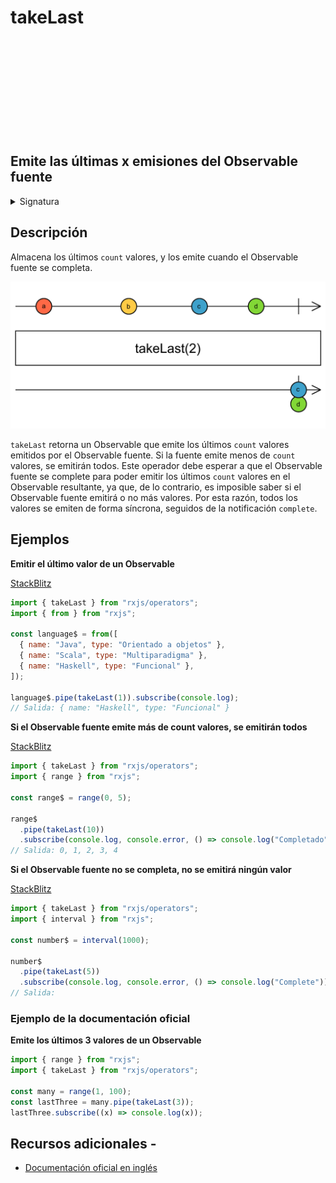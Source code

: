 <div class="page-heading">

# takeLast

<a target="_blank" href="https://github.com/ReactiveX/rxjs/blob/master/src/internal/operators/takeLast.ts">
<svg>
  <use xlink:href="/assets/icons/github.svg#github"></use>
</svg>
</a>
</div>

<h2 class="subtitle"> Emite las últimas x emisiones del Observable fuente
</h2>

<details>
<summary>Signatura</summary>

### Firma

`takeLast<T>(count: number): MonoTypeOperatorFunction<T>`

### Parámetros

<table>
<tr><td>count</td><td>El máximo número de valores que se emitirán del final de la secuencia de emisiones del Observable fuente.</td></tr>
</table>

### Retorna

`MonoTypeOperatorFunction<T>`: Un Observable que emite las últimas `count` emisiones del Observable fuente.

### Lanza

`ArgumentOutOfRangeError` Al usar `takeLast(i)`, se lanza un Error `ArgumentOutOrRangeError` si `i < 0`.

</details>

## Descripción

Almacena los últimos `count` valores, y los emite cuando el Observable fuente se completa.

<img src="assets/images/marble-diagrams/filtering/takeLast.png" alt="Diagrama de canicas del operador takeLast">

`takeLast` retorna un Observable que emite los últimos `count` valores emitidos por el Observable fuente. Si la fuente emite menos de `count` valores, se emitirán todos. Este operador debe esperar a que el Observable fuente se complete para poder emitir los últimos `count` valores en el Observable resultante, ya que, de lo contrario, es imposible saber si el Observable fuente emitirá o no más valores. Por esta razón, todos los valores se emiten de forma síncrona, seguidos de la notificación `complete`.

## Ejemplos

**Emitir el último valor de un Observable**

<a target="_blank" href="https://stackblitz.com/edit/rxjs-takelast-1?file=index.ts">StackBlitz</a>

```javascript
import { takeLast } from "rxjs/operators";
import { from } from "rxjs";

const language$ = from([
  { name: "Java", type: "Orientado a objetos" },
  { name: "Scala", type: "Multiparadigma" },
  { name: "Haskell", type: "Funcional" },
]);

language$.pipe(takeLast(1)).subscribe(console.log);
// Salida: { name: "Haskell", type: "Funcional" }
```

**Si el Observable fuente emite más de count valores, se emitirán todos**

<a target="_blank" href="https://stackblitz.com/edit/rxjs-takelast-2?file=index.ts">StackBlitz</a>

```javascript
import { takeLast } from "rxjs/operators";
import { range } from "rxjs";

const range$ = range(0, 5);

range$
  .pipe(takeLast(10))
  .subscribe(console.log, console.error, () => console.log("Completado"));
// Salida: 0, 1, 2, 3, 4
```

**Si el Observable fuente no se completa, no se emitirá ningún valor**

<a target="_blank" href="https://stackblitz.com/edit/rxjs-takelast-3?file=index.ts">StackBlitz</a>

```javascript
import { takeLast } from "rxjs/operators";
import { interval } from "rxjs";

const number$ = interval(1000);

number$
  .pipe(takeLast(5))
  .subscribe(console.log, console.error, () => console.log("Complete"));
// Salida:
```

### Ejemplo de la documentación oficial

**Emite los últimos 3 valores de un Observable**

```javascript
import { range } from "rxjs";
import { takeLast } from "rxjs/operators";

const many = range(1, 100);
const lastThree = many.pipe(takeLast(3));
lastThree.subscribe((x) => console.log(x));
```

## Recursos adicionales -

- [Documentación oficial en inglés](https://rxjs-dev.firebaseapp.com/api/operators/takeLast)
